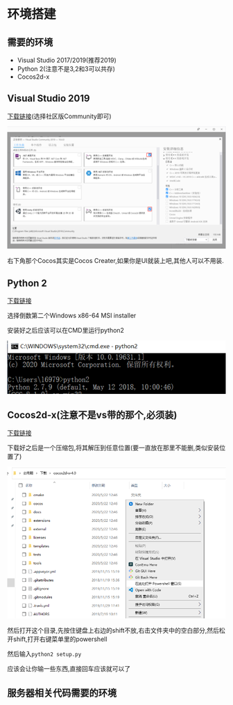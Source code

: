 # 环境搭建

## 需要的环境

- Visual Studio 2017/2019(推荐2019)
- Python 2(注意不是3,2和3可以共存)
- Cocos2d-x
  
## Visual Studio 2019

[下载链接](https://visualstudio.microsoft.com/vs/)(选择社区版Community即可)

![](static/img/env_vs.png)

右下角那个Cocos其实是Cocos Creater,如果你是UI就装上吧,其他人可以不用装.

## Python 2

[下载链接](https://www.python.org/downloads/release/python-2718/)

选择倒数第二个Windows x86-64 MSI installer

安装好之后应该可以在CMD里运行python2

![](static/img/env_py.png)

## Cocos2d-x(注意不是vs带的那个,必须装)

[下载链接](https://cocos2d-x.org/filedown/cocos2d-x-v4.0)

下载好之后是一个压缩包,将其解压到任意位置(要一直放在那里不能删,类似安装位置了)

![](static/img/env_cocos_1.png)

然后打开这个目录,先按住键盘上右边的shift不放,右击文件夹中的空白部分,然后松开shift,打开右键菜单里的powershell

然后输入`python2 setup.py`

应该会让你输一些东西,直接回车应该就可以了

## 服务器相关代码需要的环境

